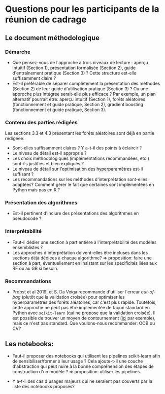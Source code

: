 # Questions pour les participants de la réunion de cadrage

## Le document méthodologique

### Démarche

- Que pensez-vous de l'approche à trois niveaux de lecture : aperçu intuitif (Section 1), présentation formalisée (Section 2), guide d'entraînement pratique (Section 3) ? 
Cette structure est-elle suffisamment claire ?
- Est-il préférable de séparer complètement la présentation des méthodes (Section 2) de leur guide d'utilisation pratique (Section 3) ? 
Ou une approche plus intégrée serait-elle plus efficace ?
Par exemple, un plan alternatif pourrait être: aperçu intuitif (Section 1), forêts aléatoires (fonctionnement et guide pratique, Section 2), gradient boosting (fonctionnement et guide pratique, Section 3).


### Contenu des parties rédigées
Les sections 3.3 et 4.3 présentant les forêts aléatoires sont déjà en partie rédigéee:
- Sont-elles suffisamment claires ? Y a-t-il des points à éclaircir ? 
- Le niveau de détail est-il approprié ? 
- Les choix méthodologiques (implémentations recommandées, etc.) sont-ils justifiés et bien expliqués ? 
- Le niveau de détail sur l'optimisation des hyperparamètres est-il suffisant ? 
- Les recommandations sur les méthodes d'interprétation sont-elles adaptées? Comment gérer le fait que certaines sont implémentées en Python mais pas en R ?

### Présentation des algorithmes

-  Est-il pertinent d'inclure des présentations des algorithmes en pseudocode ?

### Interprétabilité

- Faut-il dédier une section à part entière à l'interprétabilité des modèles ensemblistes ?
- Les approches d'interprétation doivent-elles être incluses dans les sections déjà dédiées à chaque algorithme? 
=> proposition: faire une section à part, éventuellement en insistant sur les spécificités liées aux RF ou au GB si besoin.

### Recommandations

- Probst et al 2019, et S. Da Veiga recommande d'utiliser l'erreur _out-of-bag_ (plutôt que la validation croisée) pour optimiser les hyperparamètres des forêts aléatoires, car c'est plus rapide. Toutefois, cette approche ne peut pas être implémentée de façon standard en Python avec `scikit-learn` (qui ne propose que la validation croisée). Il est possible de trouver un moyen de contournement ([ici](https://stackoverflow.com/questions/34624978/is-there-easy-way-to-grid-search-without-cross-validation-in-python) par exemple), mais ce n'est pas standard. Que voulons-nous recommander: OOB ou CV?

## Les notebooks:
- Faut-il proposer des notebooks qui utilisent les pipelines scikit-learn afin de sensibiliser/former à leur usage ? Cela ajoute-t-il une couche d'abstraction qui peut nuire à la bonne compréhension des étapes de construction d'un modèle ? => proposition: utiliser les pipelines.

- Y a-t-il des cas d'usages majeurs qui ne seraient pas couverts par la liste des notebooks proposés?


